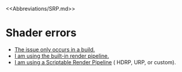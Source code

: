 <<Abbreviations/SRP.md>>
# Shader errors
- [The issue only occurs in a build.](../Building/Assets/Included%20Assets.md)
- [I am using the built-in render pipeline.](General%20Errors.md)
- [I am using a Scriptable Render Pipeline](Errors%20With%20SRP.md) ( HDRP, URP, or custom).

